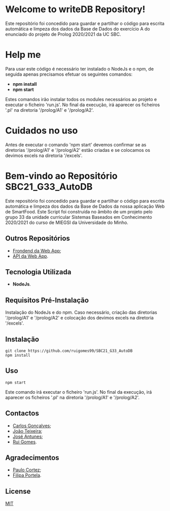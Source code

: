 # Welcome to writeDB Repository!
Este repositório foi concedido para guardar e partilhar o código para escrita automática e limpeza dos dados da Base de Dados do exercício A do enunciado do projeto de Prolog 2020/2021 da UC SBC.

# Help me
Para usar este código é necessário ter instalado o NodeJs e o npm, de seguida apenas precisamos efetuar os seguintes comandos:
 - **npm install**
 - **npm start**

Estes comandos irão instalar todos os modules necessários ao projeto e executar o ficheiro 'run.js'.
No final da execução, irá aparecer os ficheiros '.pl' na diretoria '/prolog/A1' e '/prolog/A2'.

# Cuidados no uso
Antes de executar o comando 'npm start' devemos confirmar se as diretorias '/prolog/A1' e '/prolog/A2' estão criadas e se colocamos os devimos excels na diretoria '/excels'.

# Bem-vindo ao Repositório SBC21_G33_AutoDB

Este repositório foi concedido para guardar e partilhar o código para escrita automática e limpeza dos dados da Base de Dados da nossa aplicação Web de SmartFood.
Este Script foi construída no âmbito de um projeto pelo grupo 33 da unidade curricular Sistemas Baseados em Conhecimento 2020/2021 do curso de MIEGSI da Universidade do Minho.

## Outros Repositórios
 - [Frondend da Web App](link);
 - [API da Web App](https://github.com/ruigomes99/SBC21_G33_API).

## Tecnologia Utilizada
 - **NodeJs**.

## Requisitos Pré-Instalação
Instalação do NodeJs e do npm.
Caso necessário, criação das diretorias '/prolog/A1' e '/prolog/A2' e colocação dos devimos excels na diretoria '/excels'.

## Instalação

```shell
git clone https://github.com/ruigomes99/SBC21_G33_AutoDB
npm install
```

## Uso

```shell
npm start
```

Este comando irá executar o ficheiro 'run.js'.
No final da execução, irá aparecer os ficheiros '.pl' na diretoria '/prolog/A1' e '/prolog/A2'.

## Contactos
 - [Carlos Gonçalves](https://github.com/Carlosgoncalves00);
 - [João Teixeira](https://github.com/JoaoTeixeira89218);
 - [José Antunes](https://github.com/jose28antunes);
 - [Rui Gomes](https://github.com/ruigomes99).

## Agradecimentos
 - [Paulo Cortez](http://www3.dsi.uminho.pt/pcortez/Home.html);
 - [Filipa Portela](https://filipeportela.com/).

## License
[MIT](https://choosealicense.com/licenses/mit/)